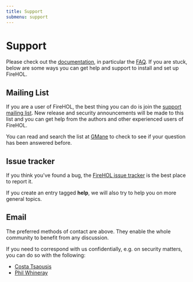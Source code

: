 ```yaml
---
title: Support
submenu: support
---
```


Support
=======

Please check out the [documentation](/documentation), in particular
the [FAQ](/faq/). If you are stuck, below are some ways you can get
help and support to install and set up FireHOL.

Mailing List
------------

If you are a user of FireHOL, the best thing you can do is join the
[support mailing
list](http://lists.firehol.org/mailman/listinfo/firehol-support). New
release and security announcements will be made to this list and you can
get help from the authors and other experienced users of FireHOL.

You can read and search the list at
[GMane](http://dir.gmane.org/gmane.comp.security.firewalls.firehol.user)
to check to see if your question has been answered before.

Issue tracker
-------------

If you think you've found a bug, the [FireHOL issue
tracker](https://github.com/firehol/firehol/issues) is the best place to
report it.

If you create an entry tagged **help**, we will also try to help you on
more general topics.

Email
-----

The preferred methods of contact are above. They enable the whole
community to benefit from any discussion.

If you need to correspond with us confidentially, e.g. on security
matters, you can do so with the following:

* [Costa Tsaousis](mailto:costa@firehol.org)
* [Phil Whineray](mailto:phil@firehol.org)

